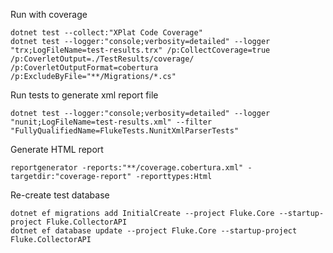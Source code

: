 Run with coverage
```
dotnet test --collect:"XPlat Code Coverage"
dotnet test --logger:"console;verbosity=detailed" --logger "trx;LogFileName=test-results.trx" /p:CollectCoverage=true /p:CoverletOutput=./TestResults/coverage/ /p:CoverletOutputFormat=cobertura /p:ExcludeByFile="**/Migrations/*.cs"
```

Run tests to generate xml report file
```
dotnet test --logger:"console;verbosity=detailed" --logger "nunit;LogFileName=test-results.xml" --filter "FullyQualifiedName=FlukeTests.NunitXmlParserTests"
```

Generate HTML report
```
reportgenerator -reports:"**/coverage.cobertura.xml" -targetdir:"coverage-report" -reporttypes:Html
```

Re-create test database
```
dotnet ef migrations add InitialCreate --project Fluke.Core --startup-project Fluke.CollectorAPI
dotnet ef database update --project Fluke.Core --startup-project Fluke.CollectorAPI
```